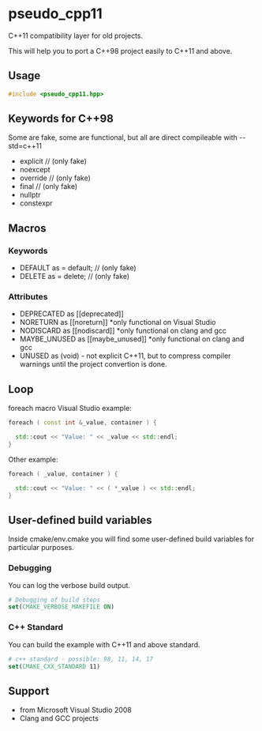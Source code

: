 # pseudo_cpp11
C++11 compatibility layer for old projects.

This will help you to port a C++98 project easily to C++11 and above.

## Usage
```cpp
#include <pseudo_cpp11.hpp>
```

## Keywords for C++98
Some are fake, some are functional, but all are direct compileable with --std=c++11
- explicit // (only fake)
- noexcept
- override // (only fake)
- final // (only fake)
- nullptr
- constexpr

## Macros
### Keywords
- DEFAULT as = default; // (only fake)
- DELETE as = delete; // (only fake)

### Attributes
- DEPRECATED as [[deprecated]]
- NORETURN as [[noreturn]] *only functional on Visual Studio
- NODISCARD as [[nodiscard]] *only functional on clang and gcc
- MAYBE_UNUSED as [[maybe_unused]] *only functional on clang and gcc
- UNUSED as (void) - not explicit C++11, but to compress compiler warnings until the project convertion is done.

## Loop
foreach macro
Visual Studio example:
```cpp
foreach ( const int &_value, container ) {

  std::cout << "Value: " << _value << std::endl;
}
```

Other example:
```cpp
foreach ( _value, container ) {

  std::cout << "Value: " << ( *_value ) << std::endl;
}
```

## User-defined build variables
Inside cmake/env.cmake you will find some user-defined build variables for particular purposes.

### Debugging
You can log the verbose build output.
```cmake
# Debugging of build steps
set(CMAKE_VERBOSE_MAKEFILE ON)
```

### C++ Standard
You can build the example with C++11 and above standard.
```cmake
# c++ standard - possible: 98, 11, 14, 17
set(CMAKE_CXX_STANDARD 11)
```

## Support
- from Microsoft Visual Studio 2008
- Clang and GCC projects
